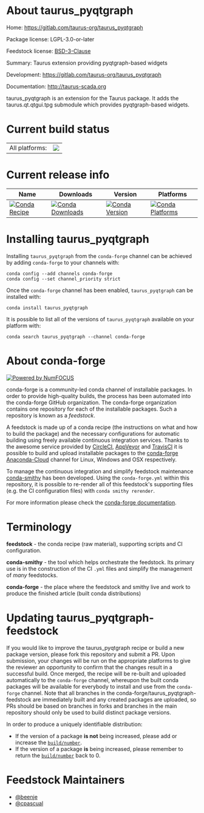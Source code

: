 About taurus_pyqtgraph
======================

Home: https://gitlab.com/taurus-org/taurus_pyqtgraph

Package license: LGPL-3.0-or-later

Feedstock license: [BSD-3-Clause](https://github.com/conda-forge/taurus_pyqtgraph-feedstock/blob/master/LICENSE.txt)

Summary: Taurus extension providing pyqtgraph-based widgets

Development: https://gitlab.com/taurus-org/taurus_pyqtgraph

Documentation: http://taurus-scada.org

taurus_pyqtgraph is an extension for the Taurus package.
It adds the taurus.qt.qtgui.tpg submodule which provides pyqtgraph-based
widgets.


Current build status
====================


<table><tr><td>All platforms:</td>
    <td>
      <a href="https://dev.azure.com/conda-forge/feedstock-builds/_build/latest?definitionId=11755&branchName=master">
        <img src="https://dev.azure.com/conda-forge/feedstock-builds/_apis/build/status/taurus_pyqtgraph-feedstock?branchName=master">
      </a>
    </td>
  </tr>
</table>

Current release info
====================

| Name | Downloads | Version | Platforms |
| --- | --- | --- | --- |
| [![Conda Recipe](https://img.shields.io/badge/recipe-taurus_pyqtgraph-green.svg)](https://anaconda.org/conda-forge/taurus_pyqtgraph) | [![Conda Downloads](https://img.shields.io/conda/dn/conda-forge/taurus_pyqtgraph.svg)](https://anaconda.org/conda-forge/taurus_pyqtgraph) | [![Conda Version](https://img.shields.io/conda/vn/conda-forge/taurus_pyqtgraph.svg)](https://anaconda.org/conda-forge/taurus_pyqtgraph) | [![Conda Platforms](https://img.shields.io/conda/pn/conda-forge/taurus_pyqtgraph.svg)](https://anaconda.org/conda-forge/taurus_pyqtgraph) |

Installing taurus_pyqtgraph
===========================

Installing `taurus_pyqtgraph` from the `conda-forge` channel can be achieved by adding `conda-forge` to your channels with:

```
conda config --add channels conda-forge
conda config --set channel_priority strict
```

Once the `conda-forge` channel has been enabled, `taurus_pyqtgraph` can be installed with:

```
conda install taurus_pyqtgraph
```

It is possible to list all of the versions of `taurus_pyqtgraph` available on your platform with:

```
conda search taurus_pyqtgraph --channel conda-forge
```


About conda-forge
=================

[![Powered by
NumFOCUS](https://img.shields.io/badge/powered%20by-NumFOCUS-orange.svg?style=flat&colorA=E1523D&colorB=007D8A)](https://numfocus.org)

conda-forge is a community-led conda channel of installable packages.
In order to provide high-quality builds, the process has been automated into the
conda-forge GitHub organization. The conda-forge organization contains one repository
for each of the installable packages. Such a repository is known as a *feedstock*.

A feedstock is made up of a conda recipe (the instructions on what and how to build
the package) and the necessary configurations for automatic building using freely
available continuous integration services. Thanks to the awesome service provided by
[CircleCI](https://circleci.com/), [AppVeyor](https://www.appveyor.com/)
and [TravisCI](https://travis-ci.com/) it is possible to build and upload installable
packages to the [conda-forge](https://anaconda.org/conda-forge)
[Anaconda-Cloud](https://anaconda.org/) channel for Linux, Windows and OSX respectively.

To manage the continuous integration and simplify feedstock maintenance
[conda-smithy](https://github.com/conda-forge/conda-smithy) has been developed.
Using the ``conda-forge.yml`` within this repository, it is possible to re-render all of
this feedstock's supporting files (e.g. the CI configuration files) with ``conda smithy rerender``.

For more information please check the [conda-forge documentation](https://conda-forge.org/docs/).

Terminology
===========

**feedstock** - the conda recipe (raw material), supporting scripts and CI configuration.

**conda-smithy** - the tool which helps orchestrate the feedstock.
                   Its primary use is in the construction of the CI ``.yml`` files
                   and simplify the management of *many* feedstocks.

**conda-forge** - the place where the feedstock and smithy live and work to
                  produce the finished article (built conda distributions)


Updating taurus_pyqtgraph-feedstock
===================================

If you would like to improve the taurus_pyqtgraph recipe or build a new
package version, please fork this repository and submit a PR. Upon submission,
your changes will be run on the appropriate platforms to give the reviewer an
opportunity to confirm that the changes result in a successful build. Once
merged, the recipe will be re-built and uploaded automatically to the
`conda-forge` channel, whereupon the built conda packages will be available for
everybody to install and use from the `conda-forge` channel.
Note that all branches in the conda-forge/taurus_pyqtgraph-feedstock are
immediately built and any created packages are uploaded, so PRs should be based
on branches in forks and branches in the main repository should only be used to
build distinct package versions.

In order to produce a uniquely identifiable distribution:
 * If the version of a package **is not** being increased, please add or increase
   the [``build/number``](https://docs.conda.io/projects/conda-build/en/latest/resources/define-metadata.html#build-number-and-string).
 * If the version of a package **is** being increased, please remember to return
   the [``build/number``](https://docs.conda.io/projects/conda-build/en/latest/resources/define-metadata.html#build-number-and-string)
   back to 0.

Feedstock Maintainers
=====================

* [@beenje](https://github.com/beenje/)
* [@cpascual](https://github.com/cpascual/)

